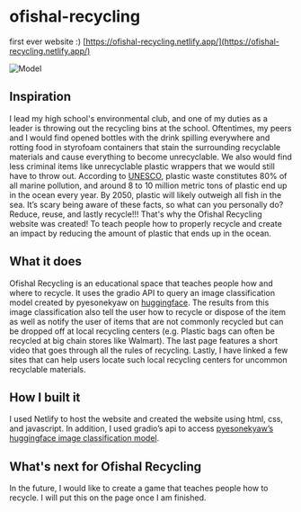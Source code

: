 # ofishal-recycling 
first ever website :) [https://ofishal-recycling.netlify.app/](https://ofishal-recycling.netlify.app/)

![Model](https://github.com/fourbeans/ofishal-recycling/blob/4ead3428d344c93c1b2a4252c0606d5fd6614497/images/background.png)
## Inspiration
I lead my high school's environmental club, and one of my duties as a leader is throwing out the recycling bins at the school. Oftentimes, my peers and I would find opened bottles with the drink spilling everywhere and rotting food in styrofoam containers that stain the surrounding recyclable materials and cause everything to become unrecyclable. We also would find less criminal items like unrecyclable plastic wrappers that we would still have to throw out. According to [UNESCO](https://oceanliteracy.unesco.org/plastic-pollution-ocean/), plastic waste constitutes 80% of all marine pollution, and around 8 to 10 million metric tons of plastic end up in the ocean every year. By 2050, plastic will likely outweigh all fish in the sea. It’s scary being aware of these facts, so what can you personally do? Reduce, reuse, and lastly recycle!!! That's why the Ofishal Recycling website was created! To teach people how to properly recycle and create an impact by reducing the amount of plastic that ends up in the ocean.

## What it does 
Ofishal Recycling is an educational space that teaches people how and where to recycle. It uses the gradio API to query an image classification model created by pyesonekyaw on [huggingface](https://huggingface.co/spaces/pyesonekyaw/RecycleTree). The results from this image classification also tell the user how to recycle or dispose of the item as well as notify the user of items that are not commonly recycled but can be dropped off at local recycling centers (e.g. Plastic bags can often be recycled at big chain stores like Walmart). The last page features a short video that goes through all the rules of recycling. Lastly, I have linked a few sites that can help users locate such local recycling centers for uncommon recyclable materials.

## How I built it
I used Netlify to host the website and created the website using html, css, and javascript. In addition, I used gradio’s api to access [pyesonekyaw’s huggingface image classification model](https://huggingface.co/spaces/pyesonekyaw/RecycleTree).

## What's next for Ofishal Recycling
In the future, I would like to create a game that teaches people how to recycle. I will put this on the page once I am finished.

